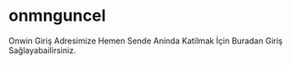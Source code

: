 # onmnguncel
Onwin Giriş Adresimize Hemen Sende Aninda Katilmak İçin Buradan Giriş Sağlayabailirsiniz.
